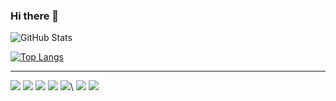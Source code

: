 ### Hi there 👋


![GitHub Stats](https://github-readme-stats.vercel.app/api?username=devbiel1&show_icons=true&hide=prs&count_private=true&bg_color=000000&title_color=883EDE&text_color=c&icon_color=9D7CD8&border_color=9D7CD8&border_radius=10&theme=midnight-purple)

[![Top Langs](https://github-readme-stats.vercel.app/api/top-langs/?username=devbiel1&layout=compact&bg_color=000000&title_color=883EDE&text_color=c&icon_color=9D7CD8&border_color=9D7CD8&border_radius=10)](https://github.com/devbiel1)

<hr>

<div>
  <img src="https://img.shields.io/badge/HTML5-E34F26?style=for-the-badge&logo=html5&logoColor=white">
  <img src="https://img.shields.io/badge/CSS3-1572B6?style=for-the-badge&logo=css3&logoColor=white">
  <img src="https://img.shields.io/badge/JavaScript-F7DF1E?style=for-the-badge&logo=javascript&logoColor=black">
  <img src="https://img.shields.io/badge/C-00599C?style=for-the-badge&logo=c&logoColor=white">
  <img src="https://img.shields.io/badge/Bootstrap-563D7C?style=for-the-badge&logo=bootstrap&logoColor=white">\
  <img src="https://img.shields.io/badge/Tailwind_CSS-38B2AC?style=for-the-badge&logo=tailwind-css&logoColor=white">
  <img src="https://img.shields.io/badge/GIT-E44C30?style=for-the-badge&logo=git&logoColor=white">
</div>

